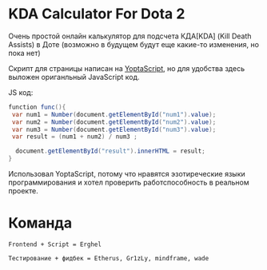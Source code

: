 # KDA Calculator For Dota 2
Очень простой онлайн калькулятор для подсчета КДА[KDA] (Kill Death Assists) в Доте (возможно в будущем будут еще какие-то изменения, но пока нет) 

Скрипт для страницы написан на [YoptaScript](https://github.com/samgozman/YoptaScript), но для удобства здесь выложен ориганльный JavaScript код. 

 JS код:
```cs
function func(){
 var num1 = Number(document.getElementById("num1").value);
 var num2 = Number(document.getElementById("num2").value);
 var num3 = Number(document.getElementById("num3").value);
 var result = (num1 + num2) / num3 ;

  document.getElementById("result").innerHTML = result;
}
```

Использовал YoptaScript, потому что нравятся эзотиреческие языки программирования и хотел проверить работспособность в реальном проекте. 
# Команда 
```
Frontend + Script = Erghel 

Тестирование + фидбек = Etherus, Gr1zLy, mindframe, wade
```
